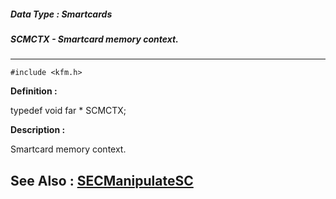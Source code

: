 ##### Data Type : Smartcards
##### SCMCTX - Smartcard memory context.
---
```
#include <kfm.h>
```

**Definition :**

typedef void far * SCMCTX;

**Description :**

Smartcard memory context.


**See Also :**
[SECManipulateSC](/domino-c-api-docs/reference/Func/SECManipulateSC)
---
